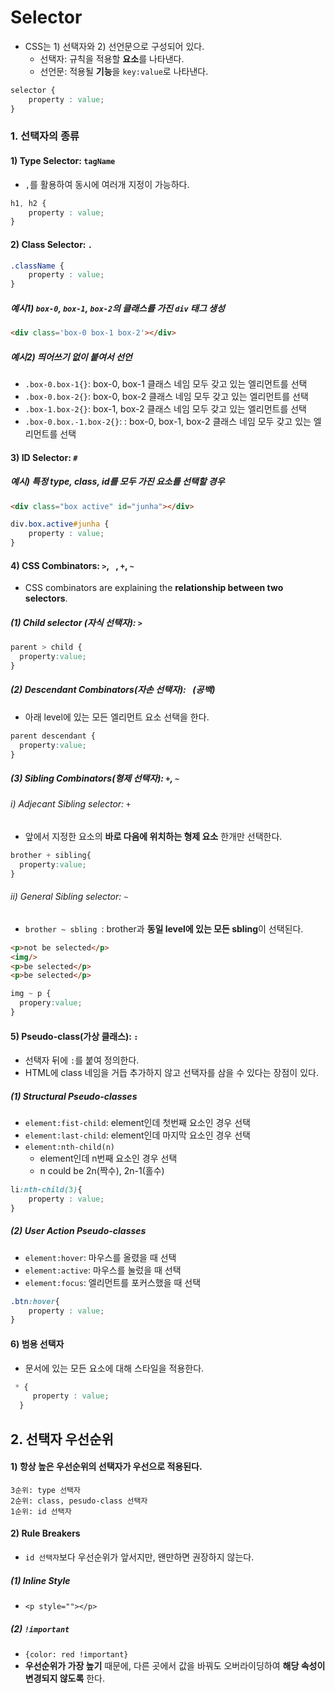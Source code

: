# Selector

- CSS는 1) 선택자와 2) 선언문으로 구성되어 있다.
  - 선택자: 규칙을 적용할 **요소**를 나타낸다.
  - 선언문: 적용될 **기능**을 `key:value`로 나타낸다.

```css
selector {
    property : value;
}
```

### 1. 선택자의 종류

#### 1) Type Selector: `tagName` 

- `,`를 활용하여 동시에 여러개 지정이 가능하다.

```css
h1, h2 {
    property : value;
}
```

#### 2) Class Selector: `.`

```css
.className {
    property : value;
}
```

##### 예시1) `box-0`, `box-1`, `box-2`의 클래스를 가진 `div` 태그 생성

```html
<div class='box-0 box-1 box-2'></div>
```

##### 예시2) 띄어쓰기 없이 붙여서 선언
  
  - `.box-0.box-1{}`: box-0, box-1 클래스 네임 모두 갖고 있는 엘리먼트를 선택
  - `.box-0.box-2{}`: box-0, box-2 클래스 네임 모두 갖고 있는 엘리먼트를 선택
  - `.box-1.box-2{}`: box-1, box-2 클래스 네임 모두 갖고 있는 엘리먼트를 선택
  - `.box-0.box.-1.box-2{}`: : box-0, box-1, box-2 클래스 네임 모두 갖고 있는 엘리먼트를 선택

#### 3) ID Selector: `#`

##### 예시) 특정 type, class, id를 모두 가진 요소를 선택할 경우

```html
<div class="box active" id="junha"></div>
```

```css
div.box.active#junha {
    property : value;
}
```

####  4) CSS Combinators: `>`, ` `, `+`, `~`

-   CSS combinators are explaining the **relationship between two selectors**.

##### (1) Child selector (자식 선택자): `>` 
```css
parent > child {
  property:value;
}
```

##### (2) Descendant Combinators(자손 선택자): ` `(공백)

-   아래 level에 있는 모든 엘리먼트 요소 선택을 한다.

```css
parent descendant {
  property:value;
}
```

##### (3) Sibling Combinators(형제 선택자): `+`, `~`

###### i) Adjecant Sibling selector: `+`
-  앞에서 지정한 요소의 **바로 다음에 위치하는 형제 요소** 한개만 선택한다.
```css
brother + sibling{
  property:value;
}
```
###### ii) General Sibling selector: `~`

- `brother ~ sbling `: brother과 **동일 level에 있는 모든 sbling**이 선택된다.

```html
<p>not be selected</p>
<img/>
<p>be selected</p>
<p>be selected</p>
```
```css
img ~ p {
  propery:value;
}
```

#### 5) Pseudo-class(가상 클래스): `:`

- 선택자 뒤에 `:`를 붙여 정의한다.
- HTML에 class 네임을 거듭 추가하지 않고 선택자를 삼을 수 있다는 장점이 있다.

##### (1) Structural Pseudo-classes

-   `element:fist-child`: element인데 첫번째 요소인 경우 선택
-   `element:last-child`: element인데 마지막 요소인 경우 선택
-   `element:nth-child(n)`
    -   element인데 n번째 요소인 경우 선택
    -   n could be 2n(짝수), 2n-1(홀수)
```css
li:nth-child(3){
    property : value;
}
```

##### (2) User Action Pseudo-classes

-   `element:hover`: 마우스를 올렸을 때 선택
-   `element:active`: 마우스를 눌렀을 때 선택
-   `element:focus`: 엘리먼트를 포커스했을 때 선택

```CSS
.btn:hover{
    property : value;
}
```

#### 6) 범용 선택자
- 문서에 있는 모든 요소에 대해 스타일을 적용한다.
```css
 * {
     property : value;
  }
```

## 2. 선택자 우선순위

#### 1) 항상 높은 우선순위의 선택자가 우선으로 적용된다.
```
3순위: type 선택자
2순위: class, pesudo-class 선택자
1순위: id 선택자
```
#### 2) Rule Breakers
- `id 선택자`보다 우선순위가 앞서지만, 왠만하면 권장하지 않는다.
##### (1) Inline Style
- `<p style=""></p>`
##### (2) `!important` 
   - `{color: red !important}`
   - **우선순위가 가장 높기** 때문에, 다른 곳에서 값을 바꿔도 오버라이딩하여 **해당 속성이 변경되지 않도록** 한다.